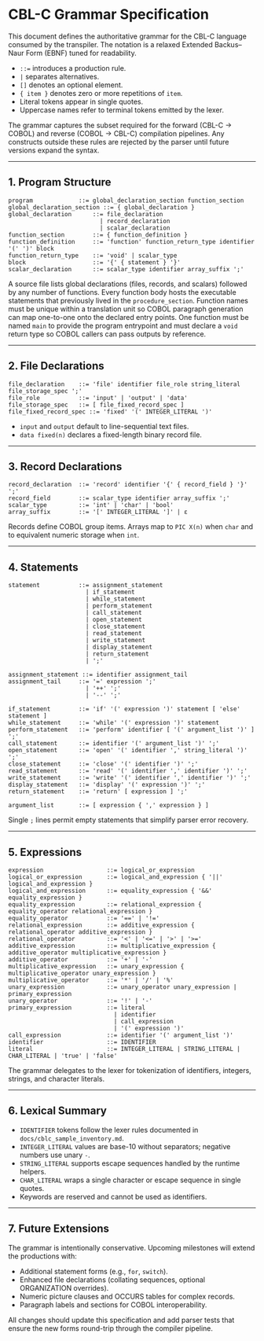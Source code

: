 # CBL-C Grammar Specification

This document defines the authoritative grammar for the CBL-C language consumed by the transpiler.  The notation is a relaxed Extended Backus–Naur Form (EBNF) tuned for readability.

* `::=` introduces a production rule.
* `|` separates alternatives.
* `[]` denotes an optional element.
* `{ item }` denotes zero or more repetitions of `item`.
* Literal tokens appear in single quotes.
* Uppercase names refer to terminal tokens emitted by the lexer.

The grammar captures the subset required for the forward (CBL-C → COBOL) and reverse (COBOL → CBL-C) compilation pipelines.  Any constructs outside these rules are rejected by the parser until future versions expand the syntax.

---

## 1. Program Structure

```
program             ::= global_declaration_section function_section
global_declaration_section ::= { global_declaration }
global_declaration      ::= file_declaration
                          | record_declaration
                          | scalar_declaration
function_section        ::= { function_definition }
function_definition     ::= 'function' function_return_type identifier '(' ')' block
function_return_type    ::= 'void' | scalar_type
block                   ::= '{' { statement } '}'
scalar_declaration      ::= scalar_type identifier array_suffix ';'
```

A source file lists global declarations (files, records, and scalars) followed by any number of functions.  Every function body hosts the executable statements that previously lived in the `procedure_section`.  Function names must be unique within a translation unit so COBOL paragraph generation can map one-to-one onto the declared entry points. One function must be named `main` to provide the program entrypoint and must declare a `void` return type so COBOL callers can pass outputs by reference.

---

## 2. File Declarations

```
file_declaration    ::= 'file' identifier file_role string_literal file_storage_spec ';'
file_role           ::= 'input' | 'output' | 'data'
file_storage_spec   ::= [ file_fixed_record_spec ]
file_fixed_record_spec ::= 'fixed' '(' INTEGER_LITERAL ')'
```

* `input` and `output` default to line-sequential text files.
* `data fixed(n)` declares a fixed-length binary record file.

---

## 3. Record Declarations

```
record_declaration  ::= 'record' identifier '{' { record_field } '}' ';'
record_field        ::= scalar_type identifier array_suffix ';'
scalar_type         ::= 'int' | 'char' | 'bool'
array_suffix        ::= '[' INTEGER_LITERAL ']' | ε
```

Records define COBOL group items.  Arrays map to `PIC X(n)` when `char` and to equivalent numeric storage when `int`.

---

## 4. Statements

```
statement           ::= assignment_statement
                      | if_statement
                      | while_statement
                      | perform_statement
                      | call_statement
                      | open_statement
                      | close_statement
                      | read_statement
                      | write_statement
                      | display_statement
                      | return_statement
                      | ';'

assignment_statement ::= identifier assignment_tail
assignment_tail     ::= '=' expression ';'
                      | '++' ';'
                      | '--' ';'

if_statement        ::= 'if' '(' expression ')' statement [ 'else' statement ]
while_statement     ::= 'while' '(' expression ')' statement
perform_statement   ::= 'perform' identifier [ '(' argument_list ')' ] ';'
call_statement      ::= identifier '(' argument_list ')' ';'
open_statement      ::= 'open' '(' identifier ',' string_literal ')' ';'
close_statement     ::= 'close' '(' identifier ')' ';'
read_statement      ::= 'read' '(' identifier ',' identifier ')' ';'
write_statement     ::= 'write' '(' identifier ',' identifier ')' ';'
display_statement   ::= 'display' '(' expression ')' ';'
return_statement    ::= 'return' [ expression ] ';'

argument_list       ::= [ expression { ',' expression } ]
```

Single `;` lines permit empty statements that simplify parser error recovery.

---

## 5. Expressions

```
expression                  ::= logical_or_expression
logical_or_expression       ::= logical_and_expression { '||' logical_and_expression }
logical_and_expression      ::= equality_expression { '&&' equality_expression }
equality_expression         ::= relational_expression { equality_operator relational_expression }
equality_operator           ::= '==' | '!='
relational_expression       ::= additive_expression { relational_operator additive_expression }
relational_operator         ::= '<' | '<=' | '>' | '>='
additive_expression         ::= multiplicative_expression { additive_operator multiplicative_expression }
additive_operator           ::= '+' | '-'
multiplicative_expression   ::= unary_expression { multiplicative_operator unary_expression }
multiplicative_operator     ::= '*' | '/' | '%'
unary_expression            ::= unary_operator unary_expression | primary_expression
unary_operator              ::= '!' | '-'
primary_expression          ::= literal
                              | identifier
                              | call_expression
                              | '(' expression ')'
call_expression             ::= identifier '(' argument_list ')'
identifier                  ::= IDENTIFIER
literal                     ::= INTEGER_LITERAL | STRING_LITERAL | CHAR_LITERAL | 'true' | 'false'
```

The grammar delegates to the lexer for tokenization of identifiers, integers, strings, and character literals.

---

## 6. Lexical Summary

* `IDENTIFIER` tokens follow the lexer rules documented in `docs/cblc_sample_inventory.md`.
* `INTEGER_LITERAL` values are base-10 without separators; negative numbers use unary `-`.
* `STRING_LITERAL` supports escape sequences handled by the runtime helpers.
* `CHAR_LITERAL` wraps a single character or escape sequence in single quotes.
* Keywords are reserved and cannot be used as identifiers.

---

## 7. Future Extensions

The grammar is intentionally conservative.  Upcoming milestones will extend the productions with:

* Additional statement forms (e.g., `for`, `switch`).
* Enhanced file declarations (collating sequences, optional ORGANIZATION overrides).
* Numeric picture clauses and OCCURS tables for complex records.
* Paragraph labels and sections for COBOL interoperability.

All changes should update this specification and add parser tests that ensure the new forms round-trip through the compiler pipeline.
